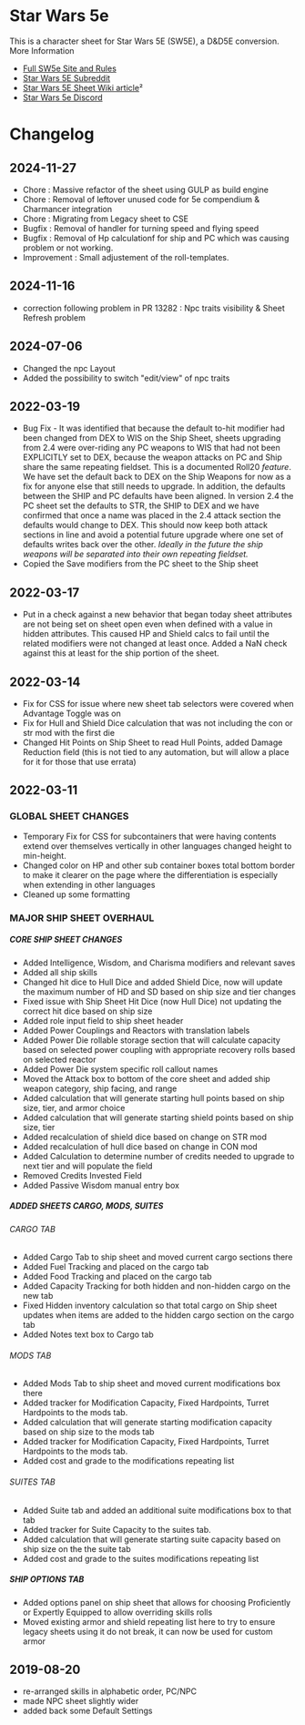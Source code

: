 # Star Wars 5e

This is a character sheet for Star Wars 5E (SW5E), a D&D5E conversion.
More Information
- [Full SW5e Site and Rules](https://sw5e.com/)
- [Star Wars 5E Subreddit](https://www.reddit.com/r/sw5e)
- [Star Wars 5E Sheet Wiki article](https://wiki.roll20.net/StarWars5E-Sheet)²
- [Star Wars 5e Discord](https://discord.gg/zYcPYTu)

# Changelog
## 2024-11-27
* Chore : Massive refactor of the sheet using GULP as build engine
* Chore : Removal of leftover unused code for 5e compendium & Charmancer integration
* Chore : Migrating from Legacy sheet to CSE
* Bugfix : Removal of handler for turning speed and flying speed
* Bugfix : Removal of Hp calculationf for ship and PC which was causing problem or not working.
* Improvement : Small adjustement of the roll-templates.
## 2024-11-16
* correction following problem in PR 13282 : Npc traits visibility & Sheet Refresh problem
## 2024-07-06
* Changed the npc Layout
* Added the possibility to switch "edit/view" of npc traits
## 2022-03-19
* Bug Fix - It was identified that because the default to-hit modifier had been changed from DEX to WIS on the Ship Sheet, sheets upgrading from 2.4 were over-riding any PC weapons to WIS that had not been EXPLICITLY set to DEX, because the weapon attacks on PC and Ship share the same repeating fieldset.  This is a documented Roll20 *feature*.  We have set the default back to DEX on the Ship Weapons for now as a fix for anyone else that still needs to upgrade.  In addition, the defaults between the SHIP and PC defaults have been aligned.  In version 2.4 the PC sheet set the defaults to STR, the SHIP to DEX and we have confirmed that once a name was placed in the 2.4 attack section the defaults would change to DEX.  This should now keep both attack sections in line and avoid a potential future upgrade where one set of defaults writes back over the other. *Ideally in the future the ship weapons will be separated into their own repeating fieldset.*
* Copied the Save modifiers from the PC sheet to the Ship sheet 
## 2022-03-17
* Put in a check against a new behavior that began today sheet attributes are not being set on sheet open even when defined with a value in hidden attributes.  This caused HP and Shield calcs to fail until the related modifiers were not changed at least once.  Added a NaN check against this at least for the ship portion of the sheet.
## 2022-03-14
* Fix for CSS for issue where new sheet tab selectors were covered when Advantage Toggle was on
* Fix for Hull and Shield Dice calculation that was not including the con or str mod with the first die
* Changed Hit Points on Ship Sheet to read Hull Points, added Damage Reduction field (this is not tied to any automation, but will allow a place for it for those that use errata)
## 2022-03-11
### GLOBAL SHEET CHANGES
* Temporary Fix for CSS for subcontainers that were having contents extend over themselves vertically in other languages changed height to min-height.
* Changed color on HP and other sub container boxes total bottom border to make it clearer on the page where the differentiation is especially when extending in other languages
* Cleaned up some formatting
### MAJOR SHIP SHEET OVERHAUL
##### CORE SHIP SHEET CHANGES
* Added Intelligence, Wisdom, and Charisma modifiers and relevant saves
* Added all ship skills
* Changed hit dice to Hull Dice and added Shield Dice, now will update the maximum number of HD and SD based on ship size and tier changes
* Fixed issue with Ship Sheet Hit Dice (now Hull Dice) not updating the correct hit dice based on ship size
* Added role input field to ship sheet header
* Added Power Couplings and Reactors with translation labels
* Added Power Die rollable storage section that will calculate capacity based on selected power coupling with appropriate recovery rolls based on selected reactor
* Added Power Die system specific roll callout names
* Moved the Attack box to bottom of the core sheet and added ship weapon category, ship facing, and range
* Added calculation that will generate starting hull points based on ship size, tier, and armor choice
* Added calculation that will generate starting shield points based on ship size, tier
* Added recalculation of shield dice based on change on STR mod
* Added recalculation of hull dice based on change in CON mod
* Added Calculation to determine number of credits needed to upgrade to next tier and will populate the field
* Removed Credits Invested Field
* Added Passive Wisdom manual entry box
##### ADDED SHEETS CARGO, MODS, SUITES
###### CARGO TAB
* Added Cargo Tab to ship sheet and moved current cargo sections there
* Added Fuel Tracking and placed on the cargo tab
* Added Food Tracking and placed on the cargo tab
* Added Capacity Tracking for both hidden and non-hidden cargo on the new tab
* Fixed Hidden inventory calculation so that total cargo on Ship sheet updates when items are added to the hidden cargo section on the cargo tab
* Added Notes text box to Cargo tab
###### MODS TAB
* Added Mods Tab to ship sheet and moved current modifications box there
* Added tracker for Modification Capacity, Fixed Hardpoints, Turret Hardpoints to the mods tab.
* Added calculation that will generate starting modification capacity based on ship size to the mods tab
* Added tracker for Modification Capacity, Fixed Hardpoints, Turret Hardpoints to the mods tab.
* Added cost and grade to the modifications repeating list
###### SUITES TAB
* Added Suite tab and added an additional suite modifications box to that tab
* Added tracker for Suite Capacity to the suites tab.
* Added calculation that will generate starting suite capacity based on ship size on the the suite tab
* Added cost and grade to the suites modifications repeating list
##### SHIP OPTIONS TAB
* Added options panel on ship sheet that allows for choosing Proficiently or Expertly Equipped to allow overriding skills rolls
* Moved existing armor and shield repeating list here to try to ensure legacy sheets using it do not break, it can now be used for custom armor

## 2019-08-20

* re-arranged skills in alphabetic order, PC/NPC
* made NPC sheet slightly wider
* added back some Default Settings